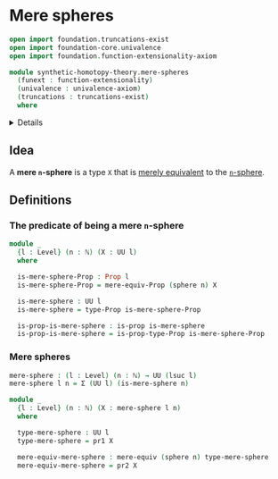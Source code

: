 # Mere spheres

```agda
open import foundation.truncations-exist
open import foundation-core.univalence
open import foundation.function-extensionality-axiom

module synthetic-homotopy-theory.mere-spheres
  (funext : function-extensionality)
  (univalence : univalence-axiom)
  (truncations : truncations-exist)
  where
```

<details></summary>Imports</summary>

```agda
open import elementary-number-theory.natural-numbers

open import foundation.dependent-pair-types
open import foundation.mere-equivalences funext univalence truncations
open import foundation.propositions funext univalence
open import foundation.dependent-products-propositions funext
open import foundation.universe-levels

open import synthetic-homotopy-theory.spheres funext univalence truncations
```

</details>

## Idea

A **mere `n`-sphere** is a type `X` that is
[merely equivalent](foundation.mere-equivalences.md) to the
[`n`-sphere](synthetic-homotopy-theory.spheres.md).

## Definitions

### The predicate of being a mere `n`-sphere

```agda
module _
  {l : Level} (n : ℕ) (X : UU l)
  where

  is-mere-sphere-Prop : Prop l
  is-mere-sphere-Prop = mere-equiv-Prop (sphere n) X

  is-mere-sphere : UU l
  is-mere-sphere = type-Prop is-mere-sphere-Prop

  is-prop-is-mere-sphere : is-prop is-mere-sphere
  is-prop-is-mere-sphere = is-prop-type-Prop is-mere-sphere-Prop
```

### Mere spheres

```agda
mere-sphere : (l : Level) (n : ℕ) → UU (lsuc l)
mere-sphere l n = Σ (UU l) (is-mere-sphere n)

module _
  {l : Level} (n : ℕ) (X : mere-sphere l n)
  where

  type-mere-sphere : UU l
  type-mere-sphere = pr1 X

  mere-equiv-mere-sphere : mere-equiv (sphere n) type-mere-sphere
  mere-equiv-mere-sphere = pr2 X
```
